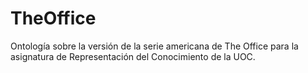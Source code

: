 # TheOffice
 Ontología sobre la versión de la serie americana de The Office para la asignatura de Representación del Conocimiento de la UOC.
